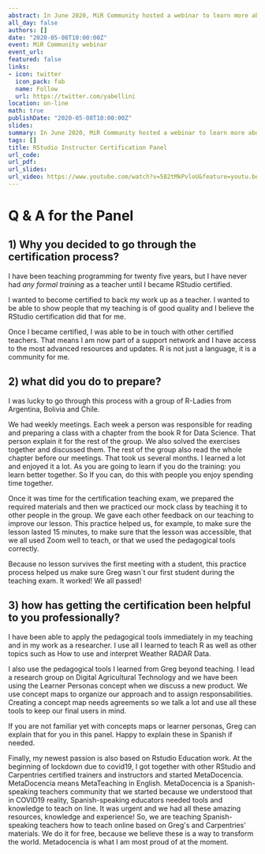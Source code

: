 ```yaml
---
abstract: In June 2020, MiR Community hosted a webinar to learn more about the process of becoming a certified Rstudio Instructor. I was part of the panel with [Shelmit Kariuki](https://twitter.com/Shel_Kariuki) and [Greg Wilson](https://twitter.com/gvwilson). 
all_day: false
authors: []
date: "2020-05-08T10:00:00Z"
event: MiR Community webinar
event_url: 
featured: false
links: 
- icon: twitter
  icon_pack: fab
  name: Follow
  url: https://twitter.com/yabellini 
location: on-line
math: true
publishDate: "2020-05-08T10:00:00Z"
slides:  
summary: In June 2020, MiR Community hosted a webinar to learn more about the process of becoming a certified Rstudio Instructor. I was part of the panel with [Shelmit Kariuki](https://twitter.com/Shel_Kariuki) and [Greg Wilson](https://twitter.com/gvwilson).  
tags: []
title: RStudio Instructor Certification Panel
url_code: 
url_pdf: 
url_slides: 
url_video: https://www.youtube.com/watch?v=582tMkPvloU&feature=youtu.be
---
```


# Q & A for the Panel

## 1) Why you decided to go through the certification process?

I have been teaching programming for twenty five years, but I have never had *any formal training* as a teacher until I became RStudio certified.

I wanted to become certified to back my work up as a teacher. I wanted to be able to show people that my teaching is of good quality and I believe the RStudio certification did that for me.

Once I became certified, I was able to be in touch with other certified teachers. That means I am now part of a support network and I have access to the most advanced resources and updates. R is not just a language, it is a community for me.  

## 2) what did you do to prepare?

I was lucky to go through this process with a group of R-Ladies from Argentina, Bolivia and Chile.

We had weekly meetings. Each week a person was responsible for reading and preparing a class with a chapter from the book R for Data Science. That person explain it for the rest of the group. We also solved the exercises together and discussed them. The rest of the group also read the whole chapter before our meetings. That took us several months. I learned a lot and enjoyed it a lot.  As you are going to learn if you do the training: you learn better together. So If you can, do this with people you enjoy spending time together.

Once it was time for the certification teaching exam, we prepared the required materials and then we practiced our mock class by teaching it to other people in the group. We gave each other feedback on our teaching to improve our lesson. This practice helped us, for example, to make sure the lesson lasted 15 minutes, to make sure that the lesson was accessible, that we all used Zoom well to teach, or that we used the pedagogical tools correctly.

Because no lesson survives the first meeting with a student, this practice process helped us make sure Greg wasn´t our first student during the teaching exam. It worked! We all passed!

## 3) how has getting the certification been helpful to you professionally?

I have been able to apply the pedagogical tools immediately in my teaching and in my work as a researcher. I use all I learned to teach R as well as other topics such as How to use and interpret Weather RADAR Data.

I also use the pedagogical tools I learned from Greg beyond teaching. I lead a research group on Digital Agricultural Technology and we have been using the Learner Personas concept when we discuss a new product. We use concept maps to organize our approach and to assign responsabilities. Creating a concept map needs agreements so we talk a lot and use all these tools to keep our final users in mind.

If you are not familiar yet with concepts maps or learner personas, Greg can explain that for you in this panel. Happy to explain these in Spanish if needed.
 
Finally, my newest passion is also based on Rstudio Education work. At the beginning of lockdown due to covid19, I got together with other RStudio and Carpentries certified trainers and instructors and started MetaDocencia. MetaDocencia means MetaTeaching in English. MetaDocencia is a Spanish-speaking teachers community that we started because we understood that in COVID19 reality, Spanish-speaking educators needed tools and knowledge to teach on line. It was urgent and we had all these amazing resources, knowledge and experience! So, we are teaching Spanish-speaking teachers how to teach online based on Greg's  and Carpentries' materials. We do it for free, because we believe these is a way to transform the world. Metadocencia is what I am most proud of at the moment. 

